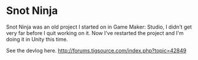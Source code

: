 # Snot Ninja

Snot Ninja was an old project I started on in Game Maker: Studio, I didn't get very far before I quit working on it.
Now I've restarted the project and I'm doing it in Unity this time.

See the devlog here.
http://forums.tigsource.com/index.php?topic=42849